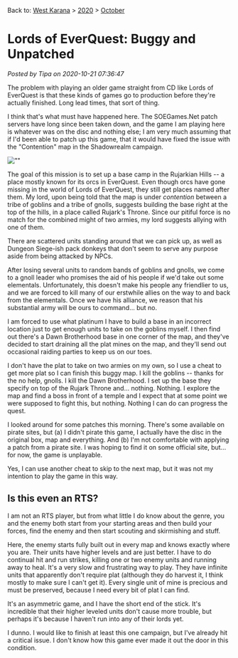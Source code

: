 Back to: [West Karana](/posts/westkarana.md) > [2020](/posts/2020/westkarana.md) > [October](./westkarana.md)
# Lords of EverQuest: Buggy and Unpatched

*Posted by Tipa on 2020-10-21 07:36:47*


The problem with playing an older game straight from CD like Lords of EverQuest is that these kinds of games go to production before they're actually finished. Long lead times, that sort of thing.



I think that's what must have happened here. The SOEGames.Net patch servers have long since been taken down, and the game I am playing here is whatever was on the disc and nothing else; I am very much assuming that if I'd been able to patch up this game, that it would have fixed the issue with the \"Contention\" map in the Shadowrealm campaign.



![\"\"](\"https://chasingdings.com/wp-content/uploads/2020/10/contention-1.png\")

The goal of this mission is to set up a base camp in the Rujarkian Hills -- a place mostly known for its orcs in EverQuest. Even though orcs have gone missing in the world of Lords of EverQuest, they still get places named after them. My lord, upon being told that the map is under *contention* between a tribe of goblins and a tribe of gnolls, suggests building the base right at the top of the hills, in a place called Rujark's Throne. Since our pitiful force is no match for the combined might of two armies, my lord suggests allying with one of them.



There are scattered units standing around that we can pick up, as well as Dungeon Siege-ish pack donkeys that don't seem to serve any purpose aside from being attacked by NPCs.



After losing several units to random bands of goblins and gnolls, we come to a gnoll leader who promises the aid of his people if we'd take out some elementals. Unfortunately, this doesn't make his people any friendlier to us, and we are forced to kill many of our erstwhile allies on the way to and back from the elementals. Once we have his alliance, we reason that his substantial army will be ours to command... but no.



I am forced to use what platinum I have to build a base in an incorrect location just to get enough units to take on the goblins myself. I then find out there's a Dawn Brotherhood base in one corner of the map, and they've decided to start draining all the plat mines on the map, and they'll send out occasional raiding parties to keep us on our toes.



I don't have the plat to take on two armies on my own, so I use a cheat to get more plat so I can finish this buggy map. I kill the goblins -- thanks for the no help, gnolls. I kill the Dawn Brotherhood. I set up the base they specify on top of the Rujark Throne and... nothing. Nothing. I explore the map and find a boss in front of a temple and I expect that at some point we were supposed to fight this, but nothing. Nothing I can do can progress the quest.



I looked around for some patches this morning. There's some available on pirate sites, but (a) I didn't pirate this game, I actually have the disc in the original box, map and everything. And (b) I'm not comfortable with applying a patch from a pirate site. I was hoping to find it on some official site, but... for now, the game is unplayable.



Yes, I can use another cheat to skip to the next map, but it was not my intention to play the game in this way.



Is this even an RTS?
--------------------



I am not an RTS player, but from what little I do know about the genre, you and the enemy both start from your starting areas and then build your forces, find the enemy and then start scouting and skirmishing and stuff.



Here, the enemy starts fully built out in every map and knows exactly where you are. Their units have higher levels and are just better. I have to do continual hit and run strikes, killing one or two enemy units and running away to heal. It's a very slow and frustrating way to play. They have infinite units that apparently don't require plat (although they do harvest it, I think mostly to make sure I can't get it). Every single unit of mine is precious and must be preserved, because I need every bit of plat I can find.



It's an asymmetric game, and I have the short end of the stick. It's incredible that their higher leveled units don't cause more trouble, but perhaps it's because I haven't run into any of their lords yet.



I dunno. I would like to finish at least this one campaign, but I've already hit a critical issue. I don't know how this game ever made it out the door in this condition.



